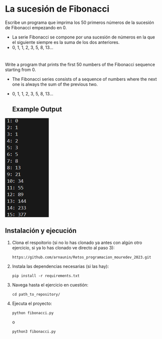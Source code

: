# La sucesión de Fibonacci

 Escribe un programa que imprima los 50 primeros números de la sucesión de Fibonacci empezando en 0.
- La serie Fibonacci se compone por una sucesión de números en la que el siguiente siempre es la suma de los dos anteriores.
- 0, 1, 1, 2, 3, 5, 8, 13...

#

Write a program that prints the first 50 numbers of the Fibonacci sequence starting from 0.
- The Fibonacci series consists of a sequence of numbers where the next one is always the sum of the previous two.
- 0, 1, 1, 2, 3, 5, 8, 13...

  ## Example Output

![Fizz Buzz Output](../../images/fibonacci_output.png)

## Instalación y ejecución
1. Clona el respoitorio (si no lo has clonado ya antes con algún otro ejercicio, si ya lo has clonado ve directo al paso 3):
   ```
   https://github.com/arnaunin/Retos_programacion_mouredev_2023.git
   ```
2. Instala las dependencias necesarias (si las hay):
   ```
   pip install -r requirements.txt
   ```
3. Navega hasta el ejercicio en cuestión:
   ```
   cd path_to_repository/
   ```
4. Ejecuta el proyecto:
   ```
   python fibonacci.py
   ```
   o
   ```
   python3 fibonacci.py
   ```



